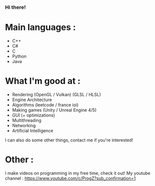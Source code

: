 ### Hi there!

# Main languages :
- C++
- C# 
- C
- Python
- Java

# What I'm good at :
- Rendering (OpenGL / Vulkan) (GLSL / HLSL)
- Engine Architecture 
- Algorithms (leetcode / france ioi)
- Making games (Unity / Unreal Engine 4/5)
- GUI (+ optimizations)
- Multithreading
- Networking
- Artificial Intelligence 

I can also do some other things, contact me if you're interested!

# Other :
I make videos on programming in my free time, check it out!
My youtube channel : https://www.youtube.com/c/ProgZ?sub_confirmation=1
